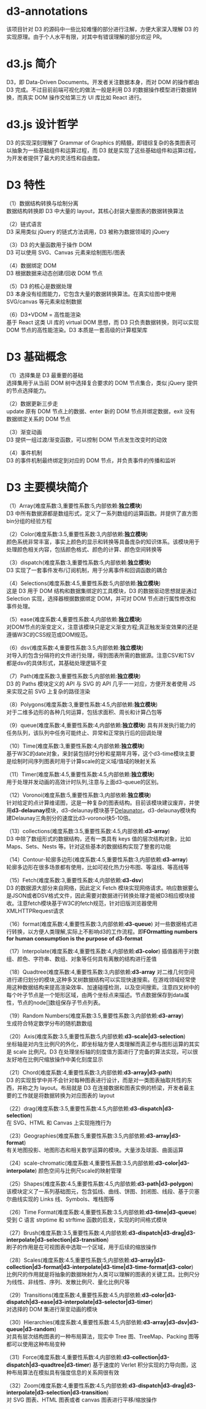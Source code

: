 # d3-annotations

该项目针对 D3 的源码中一些比较难懂的部分进行注解，方便大家深入理解 D3 的实现原理。由于个人水平有限，对其中有错误理解的部分欢迎 PR。

# d3.js 简介

D3，即 Data-Driven Documents。开发者关注数据本身，而对 DOM 的操作都由 D3 完成。不过目前前端可视化的做法一般是利用 D3 的数据操作模型进行数据转换，而真实 DOM 操作交给第三方 UI 库比如 React 进行。

# d3.js 设计哲学

D3 的实现深刻理解了 Grammar of Graphics 的精髓，即错综复杂的各类图表可以抽象为一些基础组件和运算过程，而 D3 就是实现了这些基础组件和运算过程，为开发者提供了最大的灵活性和自由度。

# D3 特性

（1）数据结构转换与绘制分离  
数据结构转换即 D3 中大量的 layout，其核心封装大量图表的数据转换算法

（2）链式语言  
D3 采用类似 jQuery 的链式方法调用，D3 被称为数据领域的 jQuery

（3）D3 的大量函数用于操作 DOM  
D3 可以使用 SVG、Canvas 元素来绘制图形/图表

（4）数据绑定 DOM  
D3 根据数据来动态创建/回收 DOM 节点

（5）D3 的核心是数据处理  
D3 本身没有绘图能力，它包含大量的数据转换算法。在真实绘图中使用 SVG/canvas 等元素来绘制数据

（6）D3+VDOM = 高性能渲染  
基于 React 这类 UI 库的 virtual DOM 思想，而 D3 只负责数据转换，则可以实现 DOM 节点的高性能渲染。D3 本质是一套高级的计算框架库

# D3 基础概念

（1）选择集是 D3 最重要的基础  
选择集用于从当前 DOM 树中选择复合要求的 DOM 节点集合，类似 jQuery 提供的节点选择能力。

（2）数据更新三步走  
update 原有 DOM 节点上的数据、enter 新的 DOM 节点并绑定数据，exit 没有数据绑定关系的 DOM 节点

（3）渐变动画  
D3 提供一组过渡/渐变函数，可以控制 DOM 节点发生改变时的动效

（4）事件机制  
D3 的事件机制最终绑定到对应的 DOM 节点，并负责事件的传播和监听

# D3 主要模块简介

（1）Array(难度系数:3,重要性系数:5,内部依赖:<b>独立模块</b></b>)  
D3 中所有数据源都是数组形式，定义了一系列数组的运算函数。并提供了直方图bin分组的经验方程

（2）Color(难度系数:3.5,重要性系数:3,内部依赖:<b>独立模块</b></b>)  
颜色系统非常丰富，事实上颜色的显示和转换等具备庞杂的知识体系。该模块用于处理颜色相关内容，包括颜色格式、颜色的计算、颜色空间转换等

（3）dispatch(难度系数:3,重要性系数:5,内部依赖:<b>独立模块</b></b>)  
D3 实现了一套事件发布/订阅机制，用于分离事件和回调函数的耦合

（4）Selections(难度系数:4.5,重要性系数:5,内部依赖:<b>独立模块</b>)  
这是 D3 用于 DOM 结构和数据集绑定的工具模块，D3 的数据驱动思想就是通过 Selection 实现，选择器根据数据绑定 DOM，并可对 DOM 节点进行属性修改和事件处理。

（5）ease(难度系数:4,重要性系数:4,内部依赖:<b>独立模块</b>)  
 对DOM节点的渐变定义，注意该模块只是定义渐变方程;真正触发渐变效果的还是遵循W3C的CSS规范或DOM规范。

（6）dsv(难度系数:4,重要性系数:3.5,内部依赖:<b>独立模块</b>)  
对导入的包含分隔符的文件进行处理，得到图表所需的数据源。注意CSV和TSV都是dsv的具体形式，其基础处理逻辑不变

（7）Path(难度系数:3,重要性系数:5,内部依赖:<b>独立模块</b>)  
D3 的 Paths 模块定义的 API 与 SVG 的 API 几乎一一对应，方便开发者使用 JS 来实现之前 SVG 上复杂的路径渲染

（8）Polygons(难度系数:3,重要性系数:4.5,内部依赖:<b>独立模块</b>)  
对于二维多边形的各种几何运算，包括求面积、周长和计算凸包等

（9）queue(难度系数:4,重要性系数:4,内部依赖:<b>独立模块</b>)
具有并发执行能力的任务队列，该队列中任务可能终止、异常和正常执行后的回调处理

（10）Time(难度系数:3,重要性系数:4,内部依赖:<b>独立模块</b>)  
基于W3C的date对象，来封装包括时分秒和星期年月等，这个d3-time模块主要是绘制时间序列图表时用于计算scale的定义域/值域的映射关系

（11）Timer(难度系数:4.5,重要性系数:4.5,内部依赖:<b>独立模块</b>)  
用于处理并发动画的高效计时队列,注意与上面d3-queue的区别。

（12）Voronoi(难度系数:5,重要性系数:3,内部依赖:<b>独立模块</b>)  
针对给定的点计算维诺图，这是一种复杂的图表结构。目前该模块建议废弃，并使用<b>d3-delaunay</b>模块，d3-delaunay模块基于[Delaunator](https://github.com/mapbox/delaunator)。d3-delaunay模块构建Delaunay三角剖分的速度比d3-voronoi快5-10倍。

（13）collections(难度系数:3.5,重要性系数:4.5,内部依赖:<b>d3-array</b>)  
D3 中除了数组形式的数据结构，还有一类具有 keys 值的层次结构对象，比如 Maps、Sets、Nests 等。针对这些基本的数据结构实现了整套的功能

（14）Contour-轮廓多边形(难度系数:4.5,重要性系数:3,内部依赖:<b>d3-array</b>)  
轮廓多边形在很多场景都有使用，比如可视化热力分布图、等温线、等高线等

（15）Fetch(难度系数:3,重要性系数:4,内部依赖:<b>d3-dsv</b>)  
D3 的数据源大部分来自网络，因此定义 Fetch 模块实现网络请求。响应数据要么是JSON或者DSV格式文件，因此需要对数据进行转换处理才能被D3相应模块接收。注意fetch模块基于W3C的fetch规范，针对旧版浏览器使用XMLHTTPRequest请求

（16）format(难度系数:4,重要性系数:3,内部依赖:<b>d3-queue</b>)
对一些数据格式进行转换，以方便人类理解,实际上不影响d3的工作流程。即<b>FOrmatting numbers for human consumption is the purpose of d3-format</b>

（17）Interpolate(难度系数:4,重要性系数:4,内部依赖:<b>d3-color</b>)  插值器用于对数组、颜色、字符串、数组、对象等任何具有离散的结构进行差值

（18）Quadtree(难度系数:4,重要性系数:3,内部依赖:<b>d3-array</b> 
对二维几何空间进行递归划分的模块,这种多叉树数据结构可以实现快速搜索。在游戏领域经常使用这种数据结构来提高渲染效率、加速碰撞检测，以及空间搜索。注意四叉树中的每个叶子节点是一个矩形区域，由两个坐标点来描述。节点数据保存到data属性，节点的node[]数组保存子节点列表。

（19）Random Numbers(难度系数:3.5,重要性系数:3,内部依赖:<b>d3-array</b>)  
生成符合特定数学分布的随机数数组

（20）Axis(难度系数:3.5,重要性系数:5,内部依赖:<b>d3-scale|d3-selection</b>)  
坐标轴是对内生比例尺的外化，即坐标轴方便人类理解而真正参与图形运算的其实是 scale 比例尺。D3 在处理坐标轴的刻度值方面进行了完备的算法实现，可以很友好地在比例尺缩放操作中美化刻度显示

（21）Chord(难度系数:4,重要性系数:3,内部依赖:<b>d3-array|d3-path</b>)  
D3 的实现哲学中并不会针对每种图表进行设计，而是对一类图表抽取共性的东西，并称之为 layout。布局就是 D3 在连接数据和图表实例的桥梁，开发者最主要的工作就是将数据转换为对应图表的 layout

（22）drag(难度系数:3.5,重要性系数:4.5,内部依赖:<b>d3-dispatch|d3-selection</b>)  
在 SVG、HTML 和 Canvas 上实现拖拽行为

（23）Geographies(难度系数:5,重要性系数:3.5,内部依赖:<b>d3-array|d3-format</b>)  
有关地图投影、地图形态和相关数学运算的模块。大量涉及球面、曲面运算

（24）scale-chromatic(难度系数:4,重要性系数:3.5,内部依赖:<b>d3-color|d3-interpolate</b>)
 颜色空间与比例尺scale的映射管理

（25）Shapes(难度系数:4.5,重要性系数:4.5,内部依赖:<b>d3-path|d3-polygon</b>)  
该模块定义了一系列基础图元，包含弧线、曲线、饼图、封闭图、线段、基于贝塞尔曲线实现的 Links 线、Symbols、堆栈图等

（26）Time Format(难度系数:4,重要性系数:3.5,内部依赖:<b>d3-time|d3-queue</b>)  
受到 C 语言 strptime 和 strftime 函数的启发，实现的时间格式模块

（27）Brush(难度系数:3.5,重要性系数:4,内部依赖:<b>d3-dispatch|d3-drag|d3-interpolate|d3-selection|d3-transition</b>)  
刷子的作用是在可视图表中选取一个区域，用于后续的缩放操作

（28）Scales(难度系数:4.5,重要性系数:5,内部依赖:<b>d3-array|d3-collection|d3-format|d3-interpolate|d3-time|d3-time-format|d3-color</b>)  
比例尺的作用就是将抽象的数据映射为人类可以理解的图表的关键工具。比例尺分为线性、非线性、序列、发散比例尺、量化比例尺等

（29）Transitions(难度系数:4,重要性系数:4.5,内部依赖:<b>d3-color|d3-dispatch|d3-ease|d3-interpolate|d3-selector|d3-timer</b>)  
对选择的 DOM 集进行渐变动画的模块

（30）Hierarchies(难度系数:4,重要性系数:4.5,内部依赖:<b>d3-array|d3-dsv|d3-queue|d3-random</b>)  
对具有层次结构图表的一种布局算法，现实中 Tree 图、TreeMap、Packing 图等都可以使用这种布局变种

（31）Force(难度系数:4,重要性系数:4,内部依赖:<b>d3-collection|d3-dispatch|d3-quadtree|d3-timer</b>) 
基于速度的 Verlet 积分实现的力导向图，这种布局算法在模拟具有强度信息的关系网很有效

（32）Zoom(难度系数:4,重要性系数:4.5,内部依赖:<b>d3-dispatch|d3-drag|d3-interpolate|d3-selection|d3-transition</b>)  
对 SVG 图表、HTML 图表或者 canvas 图表进行平移/缩放操作










